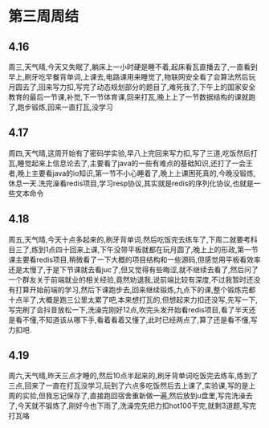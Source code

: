 # 第三周周结

## 4.16
  周三,天气晴,今天又失眠了,躺床上一小时硬是睡不着,起床看瓦直播去了,一直看到早上,刷牙吃早餐背单词,上课去,电路课用来睡觉了,物联网安全看了会算法然后玩月圆去了,回来写力扣,写完了动态规划部分的题目了,难死我了,下午上的国家安全教育的最后一节课,补觉,下一节体育课,回来打瓦,晚上上了一节数据结构的课就跑了,跑步锻炼,回来一直打瓦,没学习

## 4.17
  周四,天气晴,这周开始有了密码学实验,早八上完回来写力扣,写了三道,吃饭然后打瓦,睡觉起来上信息论去了,主要看了java的一些有难点的基础知识,还打了一会王者,晚上主要看java的io知识,第一节不小心睡着了,晚上上课困死真的,今晚没锻炼,休息一天.洗完澡看redis项目,学习resp协议,其实就是redis的序列化协议,也就是一些文本命令

## 4.18
  周五,天气晴,今天十点多起来的,刷牙背单词,然后吃饭完去练车了,下周二就要考科目三了,练到1点四十回来上课,下午没带平板就都在玩月圆了,晚上上的形政,第一节课主要看redis项目,稍微看了一下大概的项目结构和一些源码,但感觉用平板看效率还是太慢了,于是下节课就去看juc了,但又觉得有些晦涩,就不继续去看了,然后问了一个群友关于前端就业的相关经验,竟然劝退我,说前端比较有深度,不过我暂时还没有打算开始前端的学习,然后下课跑步去,回来继续锻炼,九点下的课,整个锻炼完都十点半了,大概是跑三公里太累了吧,本来想打瓦的,但想起来力扣还没写,先写一下,写完刷了会抖音放松一下,洗澡完刚好12点,吹完头发开始看redis项目,看了半天还是看不懂,不知道该从哪下手,看着看着又懂了,此时已经两点了,算了还是看不懂,写力扣吧.

## 4.19
  周六,天气晴,昨天三点才睡的,然后10点半起来的,刷牙背单词吃饭完去练车,练到了三点,回来了一直在打瓦没学习,玩到了六点多吃饭然后去上课了,实验课,写的是上周的实验,但我忘记保存了,直接跑回宿舍重新做一遍,然后放到u盘里,写完洗澡去了,今天就不锻炼了,刚好今也下雨了,洗澡完先把力扣hot100干完,就剩3道题,写完打瓦咯
